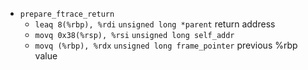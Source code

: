 * `prepare_ftrace_return`
    * `leaq 8(%rbp), %rdi` `unsigned long *parent` return address
    * `movq 0x38(%rsp), %rsi` `unsigned long self_addr`
    * `movq (%rbp), %rdx` `unsigned long frame_pointer` previous %rbp value
